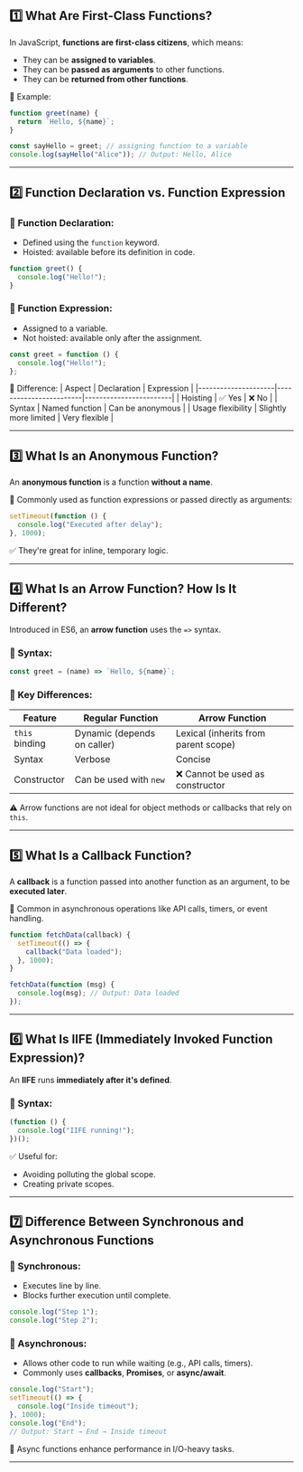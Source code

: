 ## 1️⃣ What Are First-Class Functions?

In JavaScript, **functions are first-class citizens**, which means:

- They can be **assigned to variables**.
- They can be **passed as arguments** to other functions.
- They can be **returned from other functions**.

📌 Example:

```javascript
function greet(name) {
  return `Hello, ${name}`;
}

const sayHello = greet; // assigning function to a variable
console.log(sayHello("Alice")); // Output: Hello, Alice
```

---

## 2️⃣ Function Declaration vs. Function Expression

### 🔹 Function Declaration:

- Defined using the `function` keyword.
- Hoisted: available before its definition in code.

```javascript
function greet() {
  console.log("Hello!");
}
```

### 🔹 Function Expression:

- Assigned to a variable.
- Not hoisted: available only after the assignment.

```javascript
const greet = function () {
  console.log("Hello!");
};
```

📌 Difference:
| Aspect | Declaration | Expression |
|---------------------|------------------------|------------------------|
| Hoisting | ✅ Yes | ❌ No |
| Syntax | Named function | Can be anonymous |
| Usage flexibility | Slightly more limited | Very flexible |

---

## 3️⃣ What Is an Anonymous Function?

An **anonymous function** is a function **without a name**.

📌 Commonly used as function expressions or passed directly as arguments:

```javascript
setTimeout(function () {
  console.log("Executed after delay");
}, 1000);
```

✅ They're great for inline, temporary logic.

---

## 4️⃣ What Is an Arrow Function? How Is It Different?

Introduced in ES6, an **arrow function** uses the `=>` syntax.

### 🔹 Syntax:

```javascript
const greet = (name) => `Hello, ${name}`;
```

### 🔸 Key Differences:

| Feature        | Regular Function            | Arrow Function                       |
| -------------- | --------------------------- | ------------------------------------ |
| `this` binding | Dynamic (depends on caller) | Lexical (inherits from parent scope) |
| Syntax         | Verbose                     | Concise                              |
| Constructor    | Can be used with `new`      | ❌ Cannot be used as constructor     |

⚠️ Arrow functions are not ideal for object methods or callbacks that rely on `this`.

---

## 5️⃣ What Is a Callback Function?

A **callback** is a function passed into another function as an argument, to be **executed later**.

📌 Common in asynchronous operations like API calls, timers, or event handling.

```javascript
function fetchData(callback) {
  setTimeout(() => {
    callback("Data loaded");
  }, 1000);
}

fetchData(function (msg) {
  console.log(msg); // Output: Data loaded
});
```

---

## 6️⃣ What Is IIFE (Immediately Invoked Function Expression)?

An **IIFE** runs **immediately after it's defined**.

### 🔹 Syntax:

```javascript
(function () {
  console.log("IIFE running!");
})();
```

✅ Useful for:

- Avoiding polluting the global scope.
- Creating private scopes.

---

## 7️⃣ Difference Between Synchronous and Asynchronous Functions

### 🔹 Synchronous:

- Executes line by line.
- Blocks further execution until complete.

```javascript
console.log("Step 1");
console.log("Step 2");
```

### 🔹 Asynchronous:

- Allows other code to run while waiting (e.g., API calls, timers).
- Commonly uses **callbacks**, **Promises**, or **async/await**.

```javascript
console.log("Start");
setTimeout(() => {
  console.log("Inside timeout");
}, 1000);
console.log("End");
// Output: Start → End → Inside timeout
```

📌 Async functions enhance performance in I/O-heavy tasks.

---
